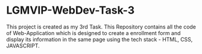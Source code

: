 # LGMVIP-WebDev-Task-3

This project is created as my 3rd Task. This Repository contains all the code of Web-Application which is designed to create a enrollment form and display its information in the same page using the tech stack - HTML, CSS, JAVASCRIPT.
